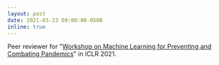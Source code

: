 ```yaml
---
layout: post
date: 2021-03-23 09:00:00-0500
inline: true
---
```


Peer reviewer for "<u>Workshop on Machine Learning for Preventing and Combating Pandemics</u>" in ICLR 2021.